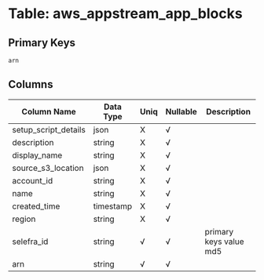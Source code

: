 # Table: aws_appstream_app_blocks

## Primary Keys 

```
arn
```


## Columns 

|  Column Name   |  Data Type  | Uniq | Nullable | Description | 
|  ----  | ----  | ----  | ----  | ---- | 
| setup_script_details | json | X | √ |  | 
| description | string | X | √ |  | 
| display_name | string | X | √ |  | 
| source_s3_location | json | X | √ |  | 
| account_id | string | X | √ |  | 
| name | string | X | √ |  | 
| created_time | timestamp | X | √ |  | 
| region | string | X | √ |  | 
| selefra_id | string | √ | √ | primary keys value md5 | 
| arn | string | √ | √ |  | 


